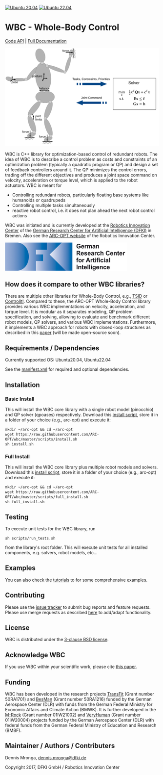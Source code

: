 [![Ubuntu 20.04](https://github.com/ARC-OPT/wbc/actions/workflows/build_and_test_ubuntu20.04.yml/badge.svg)](https://github.com/ARC-OPT/wbc/actions/workflows/build_and_test_ubuntu20.04.yml)
[![Ubuntu 22.04](https://github.com/ARC-OPT/wbc/actions/workflows/build_and_test_ubuntu22.04.yml/badge.svg)](https://github.com/ARC-OPT/wbc/actions/workflows/build_and_test_ubuntu22.04.yml)

# WBC - Whole-Body Control

[Code API](https://arc-opt.github.io/wbc/index.html)  | [Full Documentation](https://arc-opt.github.io/Documentation/)

<img src="doc/images/wbc_principle.svg" width="600"/>

WBC is C++ library for optimization-based control of redundant robots. The idea of WBC is to describe a control problem as costs and constraints of an optimization problem (typically a quadratic program or QP) and design a set of feedback controllers around it. The QP minimizes the control errors, trading off the different objectives and produces a joint space command on velocity, acceleration or torque level, which is applied to the robot actuators. WBC is meant for
* Controlling redundant robots, particularly floating base systems like humanoids or quadrupeds
* Controlling multiple tasks simultaneously
* reactive robot control, i.e. it does not plan ahead the next robot control actions

WBC was initiated and is currently developed at the [Robotics Innovation Center](http://robotik.dfki-bremen.de/en/startpage.html) of the [German Research Center for Artificial Intelligence (DFKI)](http://www.dfki.de) in Bremen. Also see the [ARC-OPT website](https://robotik.dfki-bremen.de/en/research/softwaretools/arc-opt/) of the Robotics Innovation Center.

<img src="https://github.com/ARC-OPT/wbc/blob/master/doc/images/DFKI_Logo_e_schrift.jpg"  width="400" >

## How does it compare to other WBC libraries?

There are multiple other libraries for Whole-Body Control, e.g., [TSID](https://github.com/stack-of-tasks/tsid) or [ControlIt!](https://github.com/liangfok/controlit). Compared to these, the ARC-OPT Whole-Body Control library provides various WBC implementations on velocity, acceleration, and torque level. It is modular as it separates modeling, QP problem specification, and solving, allowing to evaluate and benchmark different robot models, QP solvers, and various WBC implementations. Furthermore, it implements a WBC approach for robots with closed-loop structures as described in this [paper](https://arc-opt.github.io/Documentation/publications/icra_2022/index.html) (will be made open-source soon).

## Requirements / Dependencies

Currently supported OS: Ubuntu20.04, Ubuntu22.04

See the [manifest.xml](https://github.com/ARC-OPT/wbc/blob/master/manifest.xml) for required and optional dependencies. 

## Installation

### Basic Install

This will install the WBC core library with a single robot model (pinocchio) and QP solver (qpoases) respectively. Download this [install script](https://github.com/ARC-OPT/wbc/blob/master/scripts/install.sh?raw=1), store it in a folder of your choice (e.g., arc-opt) and execute it:

```
mkdir ~/arc-opt && cd ~/arc-opt
wget https://raw.githubusercontent.com/ARC-OPT/wbc/master/scripts/install.sh
sh install.sh
```
### Full Install

This will install the WBC core library plus multiple robot models and solvers. Download this [install script](https://github.com/ARC-OPT/wbc/blob/master/scripts/full_install.sh?raw=1), store it in a folder of your choice (e.g., arc-opt) and execute it:

```
mkdir ~/arc-opt && cd ~/arc-opt
wget https://raw.githubusercontent.com/ARC-OPT/wbc/master/scripts/full_install.sh
sh full_install.sh
```

## Testing

To execute unit tests for the WBC library, run
```
sh scripts/run_tests.sh
```
from the library's root folder. This will execute unit tests for all installed components, e.g. solvers, robot models, etc...

## Examples 

You can also check the [tutorials](https://github.com/ARC-OPT/wbc/tree/master/tutorials) to for some comprehensive examples.

## Contributing

Please use the [issue tracker](https://github.com/ARC-OPT/wbc/issues) to submit bug reports and feature requests. Please use merge requests as described [here](https://github.com/ARC-OPT/wbc/blob/master/CONTRIBUTING.md) to add/adapt functionality. 

## License

WBC is distributed under the [3-clause BSD license](https://opensource.org/licenses/BSD-3-Clause).

## Acknowledge WBC

If you use WBC within your scientific work, please cite [this paper](https://arc-opt.github.io/Documentation/publications/icra_2022/index.html).

## Funding

WBC has been developed in the research projects [TransFit](https://robotik.dfki-bremen.de/en/research/projects/transfit/) (Grant number 50RA1701) and [BesMan](https://robotik.dfki-bremen.de/en/research/projects/besman.html) (Grant number 50RA1216) funded by the German Aerospace Center (DLR) with funds from the German	Federal Ministry for Economic Affairs and Climate Action (BMWK). It is further developed in the [M-Rock](https://robotik.dfki-bremen.de/en/research/projects/m-rock/) (Grant number 01IW21002) and [VeryHuman](https://robotik.dfki-bremen.de/en/research/projects/veryhuman/) (Grant number  01IW20004) projects funded by the German Aerospace Center (DLR) with federal funds from the German Federal Ministry of Education and Research (BMBF).

## Maintainer / Authors / Contributers

Dennis Mronga, dennis.mronga@dfki.de

Copyright 2017, DFKI GmbH / Robotics Innovation Center

